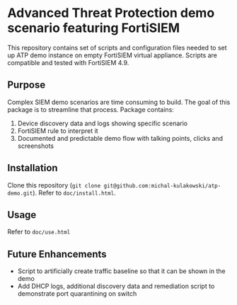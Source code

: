 # Advanced Threat Protection demo scenario featuring FortiSIEM

This repository contains set of scripts and configuration files needed to set up ATP demo instance on empty FortiSIEM virtual appliance. Scripts are compatible and tested with FortiSIEM 4.9.

## Purpose
Complex SIEM demo scenarios are time consuming to build. The goal of this package is to streamline that process. Package contains:

1. Device discovery data and logs showing specific scenario
2. FortiSIEM rule to interpret it
3. Documented and predictable demo flow with talking points, clicks and screenshots

## Installation

Clone this repository (`git clone git@github.com:michal-kulakowski/atp-demo.git`). Refer to `doc/install.html`.

## Usage

Refer to `doc/use.html`

## Future Enhancements

* Script to artificially create traffic baseline so that it can be shown in the demo
* Add DHCP logs, additional discovery data and remediation script to demonstrate port quarantining on switch
